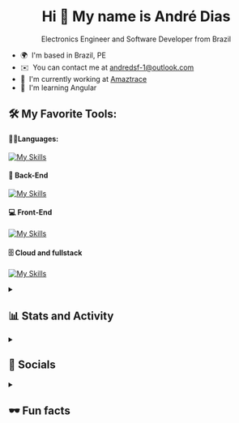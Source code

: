<h1 align="center">Hi 👋 My name is André Dias</h1>


<p align="center">Electronics Engineer and Software Developer from Brazil</p>

* 🌍  I'm based in Brazil, PE
* ✉️  You can contact me at [andredsf-1@outlook.com](mailto:andredsf-1@outlook.com)
* 🔭  I'm currently working at [Amaztrace](https://www.amaztrace.com.br/en)
* 🧠  I'm learning Angular

<h2 align="left"> 🛠️ My Favorite Tools:</h2>

#### 👨‍💻Languages:

[![My Skills](https://skillicons.dev/icons?i=java,typescript,javascript,cpp)](https://skillicons.dev)

#### 🧰 Back-End
[![My Skills](https://skillicons.dev/icons?i=spring,express,nestjs,nodejs,mongodb,mysql,postgres,arduino,raspberrypi)](https://skillicons.dev)

#### 💻 Front-End
[![My Skills](https://skillicons.dev/icons?i=react,css,html,figma,tailwind)](https://skillicons.dev)

#### 🗄️ Cloud and fullstack
[![My Skills](https://skillicons.dev/icons?i=nextjs,aws,docker,githubactions,vercel)](https://skillicons.dev)


<details> 
  <summary><h2>📊 Stats and Activity</h2></summary>

<a href="http://www.github.com/andre-diass"><img src="https://github-readme-stats.vercel.app/api?username=andre-diass&show_icons=true&hide=stars,issues,&count_private=true&title_color=0891b2&text_color=ffffff&icon_color=0891b2&bg_color=1c1917&hide_border=true&show_icons=true" alt="andre-diass's GitHub stats" /></a>

<a href="http://www.github.com/andre-diass"><img src="https://github-readme-streak-stats.herokuapp.com/?user=andre-diass&stroke=ffffff&background=1c1917&ring=0891b2&fire=0891b2&currStreakNum=ffffff&currStreakLabel=0891b2&sideNums=ffffff&sideLabels=ffffff&dates=ffffff&hide_border=true" /></a>

<a href="https://github.com/andre-diass" align="left"><img src="https://github-readme-stats.vercel.app/api/top-langs/?username=andre-diass&langs_count=4&title_color=0891b2&text_color=ffffff&icon_color=0891b2&bg_color=1c1917&hide_border=true&locale=en&custom_title=Top%20%Languages" alt="Top Languages" /></a>

</details>


<details> 
  <summary><h2>📱 Socials </h2></summary>

<p align="left">
  <a href="https://www.github.com/andre-diass" target="_blank" rel="noreferrer"><img src="https://raw.githubusercontent.com/danielcranney/readme-generator/main/public/icons/socials/github.svg" width="32" height="32" alt="GitHub Logo"></a>
  <a href="https://www.linkedin.com/in/andre-dias-santos/" target="_blank" rel="noreferrer"><img src="https://raw.githubusercontent.com/danielcranney/readme-generator/main/public/icons/socials/linkedin.svg" width="32" height="32" alt="LinkedIn Logo"></a>
  <a href="https://www.instagram.com/andre.diaas_/" target="_blank" rel="noreferrer"><img src="https://raw.githubusercontent.com/Raymo111/Raymo111/master/socials/instagram.svg" height="32" alt="Instagram Logo"></a>
</p>

</details>

<details> 
  <summary><h2> 🕶️ Fun facts </h2></summary>
• I grew up and was raised in Macapá - AP, and still miss my hometown very much 🥹 <br>
• I'm a hardware geek. Even though my daily coding routine is more directed to high level languages, I still research and work on embedded systems projects <br>
• I'm a Flamengo fan. Sorry but that's just the best team in the world 😁 <br>
• I did some Dj gigs a while back. Still own a DDJ400 and blast it sometimes. Hip hop and psytrance are among my favorite genres <br>
• I'm a hard fan of a software called TouchDesigner. It's used for modeling 3D objects and making art creations interactive. You can find some of the art work I created on my instagram @andre.diaas_ <br>
• As a last and not least hobby, I'm a enthusiast of lucid dreaming. If you ever practiced it, please contact me, we have much to talk about 😂

</details>
